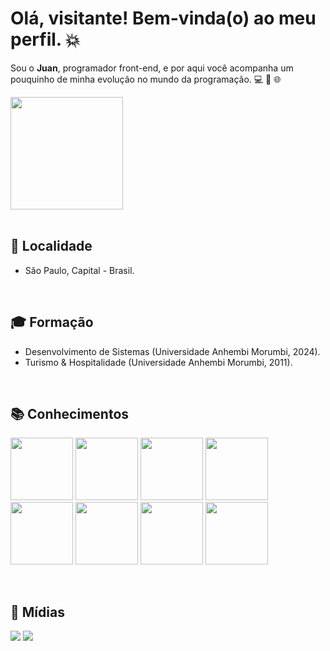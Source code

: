# Olá, visitante! Bem-vinda(o) ao meu perfil. 💥
<p>Sou o <b>Juan</b>, programador front-end, e por aqui você acompanha um pouquinho de minha evolução no mundo da programação. 💻 🚀 🌐</p>
<div><img height="180em" src="https://github-readme-stats.vercel.app/api/top-langs/?username=juan-soares&layout=compact&langs_count=7&theme=dracula"/></div>
<br/>

## 📌  Localidade
- São Paulo, Capital - Brasil.
<br/>


## 🎓 Formação
- Desenvolvimento de Sistemas (Universidade Anhembi Morumbi, 2024).
- Turismo & Hospitalidade (Universidade Anhembi Morumbi, 2011).
<br/>

## 📚 Conhecimentos
<p><img src="https://cdn.jsdelivr.net/gh/devicons/devicon/icons/html5/html5-original-wordmark.svg" width="100px" height="100px"/>     <img src="https://cdn.jsdelivr.net/gh/devicons/devicon/icons/css3/css3-original-wordmark.svg" width="100px" height="100px"/>     <img src="https://cdn.jsdelivr.net/gh/devicons/devicon/icons/javascript/javascript-original.svg" width="100px" height="100px"/>     <img src="https://cdn.jsdelivr.net/gh/devicons/devicon/icons/react/react-original-wordmark.svg" width="100px" height="100px"/>     <img src="https://cdn.jsdelivr.net/gh/devicons/devicon/icons/typescript/typescript-original.svg" width="100px" height="100px"/>     <img src="https://cdn.jsdelivr.net/gh/devicons/devicon/icons/nodejs/nodejs-original-wordmark.svg" width="100px" height="100px" />     <img src="https://cdn.jsdelivr.net/gh/devicons/devicon/icons/git/git-original-wordmark.svg" width="100px" height="100px" />     <img src="https://cdn.jsdelivr.net/gh/devicons/devicon/icons/github/github-original-wordmark.svg" width="100px" height="100px" /></p>
<br/>

## 📲 Mídias 
<nav>
<a href = "mailto:juan@gmail.com"><img src="https://img.shields.io/badge/Gmail-D14836?style=for-the-badge&logo=gmail&logoColor=white" target="_blank"></a>
<a href="https://www.linkedin.com/in/juan-soares" target="_blank"><img src="https://img.shields.io/badge/-LinkedIn-%230077B5?style=for-the-badge&logo=linkedin&logoColor=white" target="_blank"></a>   
</nav>

          
          
          

<!--
**juan-soares/juan-soares** is a ✨ _special_ ✨ repository because its `README.md` (this file) appears on your GitHub profile.

Here are some ideas to get you started:

- 🔭 I’m currently working on ...
- 🌱 I’m currently learning ...
- 👯 I’m looking to collaborate on ...
- 🤔 I’m looking for help with ...
- 💬 Ask me about ...
- 📫 How to reach me: ...
- 😄 Pronouns: ...
- ⚡ Fun fact: ...
-->

